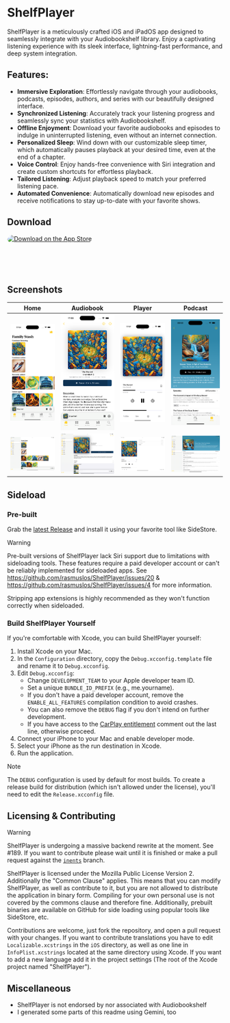 #  ShelfPlayer

ShelfPlayer is a meticulously crafted iOS and iPadOS app designed to seamlessly integrate with your Audiobookshelf library. Enjoy a captivating listening experience with its sleek interface, lightning-fast performance, and deep system integration.

## Features:

- **Immersive Exploration**: Effortlessly navigate through your audiobooks, podcasts, episodes, authors, and series with our beautifully designed interface.
- **Synchronized Listening**: Accurately track your listening progress and seamlessly sync your statistics with Audiobookshelf.
- **Offline Enjoyment**: Download your favorite audiobooks and episodes to indulge in uninterrupted listening, even without an internet connection.
- **Personalized Sleep**: Wind down with our customizable sleep timer, which automatically pauses playback at your desired time, even at the end of a chapter.
- **Voice Control**: Enjoy hands-free convenience with Siri integration and create custom shortcuts for effortless playback.
- **Tailored Listening**: Adjust playback speed to match your preferred listening pace.
- **Automated Convenience**: Automatically download new episodes and receive notifications to stay up-to-date with your favorite shows.

## Download

<a href="https://apps.apple.com/app/apple-store/id6475221163?ct=GitHub" style="display: inline-block; overflow: hidden; border-radius: 13px; width: 250px; height: 83px;">
    <img src="https://toolbox.marketingtools.apple.com/api/v2/badges/download-on-the-app-store/black/en-us?releaseDate=1710288000" alt="Download on the App Store" style="border-radius: 13px; width: 250px; height: 83px;">
</a>

## Screenshots

| Home | Audiobook | Player | Podcast |
| ------------- | ------------- | ------------- | ------------- |
| <img src="/Screenshots/iOS%20Audiobook%20Home.png?raw=true" alt="Home (iOS)" width="200"/> | <img src="/Screenshots/iOS%20Audiobook.png?raw=true" alt="audiobook" width="200"/> | <img src="/Screenshots/iOS%20Player.png?raw=true" alt="Player" width="200"/>  | <img src="/Screenshots/iOS%20Podcast.png?raw=true" alt="width" width="200"/> 
| <img src="/Screenshots/iPadOS%20Audiobook%20Home.png?raw=true" alt="Home (iPad)" width="200"/> | <img src="/Screenshots/iPadOS%20Audiobook.png?raw=true" alt="Audiobook" width="200"/> | <img src="/Screenshots/iPadOS%20Player.png?raw=true" alt="Player" width="200"/>  | <img src="/Screenshots/iPadOS%20Podcast.png?raw=true" alt="Podcast" width="200"/> 

## Sideload

### Pre-built

Grab the [latest Release](https://github.com/rasmuslos/ShelfPlayer/releases/latest) and install it using your favorite tool like SideStore.

> [!WARNING]
> Pre-built versions of ShelfPlayer lack Siri support due to limitations with sideloading tools. These features require a paid developer account or can't be reliably implemented for sideloaded apps. See https://github.com/rasmuslos/ShelfPlayer/issues/20 & https://github.com/rasmuslos/ShelfPlayer/issues/4 for more information.

Stripping app extensions is highly recommended as they won't function correctly when sideloaded. 

### Build ShelfPlayer Yourself

If you're comfortable with Xcode, you can build ShelfPlayer yourself:

1. Install Xcode on your Mac.
2. In the `Configuration` directory, copy the `Debug.xcconfig.template` file and rename it to `Debug.xcconfig`.
3. Edit `Debug.xcconfig`:
    * Change `DEVELOPMENT_TEAM` to your Apple developer team ID.
    * Set a unique `BUNDLE_ID_PREFIX` (e.g., me.yourname).
    * If you don't have a paid developer account, remove the `ENABLE_ALL_FEATURES` compilation condition to avoid crashes.
    * You can also remove the `DEBUG` flag if you don't intend on further development.
    * If you have access to the [CarPlay entitlement](https://developer.apple.com/documentation/carplay/requesting-carplay-entitlements) comment out the last line, otherwise proceed.
4. Connect your iPhone to your Mac and enable developer mode.
5. Select your iPhone as the run destination in Xcode.
6. Run the application.

> [!NOTE]
> The `DEBUG` configuration is used by default for most builds. To create a release build for distribution (which isn't allowed under the license), you'll need to edit the `Release.xcconfig` file.

## Licensing & Contributing

> [!WARNING]
> ShelfPlayer is undergoing a massive backend rewrite at the moment. See #189. If you want to contribute please wait until it is finished or make a pull request against the [`inents`](https://github.com/rasmuslos/ShelfPlayer/tree/inents) branch.

ShelfPlayer is licensed under the Mozilla Public License Version 2. Additionally the "Common Clause" applies. This means that you can modify ShelfPlayer, as well as contribute to it, but you are not allowed to distribute the application in binary form. Compiling for your own personal use is not covered by the commons clause and therefore fine. Additionally, prebuilt binaries are available on GitHub for side loading using popular tools like SideStore, etc.

Contributions are welcome, just fork the repository, and open a pull request with your changes. If you want to contribute translations you have to edit `Localizable.xcstrings` in the `iOS` directory, as well as one line in `InfoPlist.xcstrings` located at the same directory using Xcode. If you want to add a new language add it in the project settings (The root of the Xcode project named "ShelfPlayer").

## Miscellaneous

- ShelfPlayer is not endorsed by nor associated with Audiobookshelf
- I generated some parts of this readme using Gemini, too
